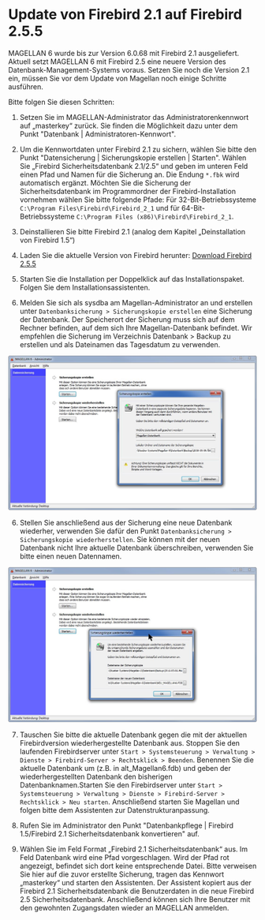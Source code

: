 # Update von Firebird 2.1 auf Firebird 2.5.5
 
MAGELLAN 6 wurde bis zur Version 6.0.68 mit Firebird 2.1 ausgeliefert. Aktuell setzt MAGELLAN 6 mit Firebird 2.5 eine neuere Version des Datenbank-Management-Systems voraus. Setzen Sie noch die Version 2.1 ein, müssen Sie vor dem Update von Magellan noch einige Schritte  ausführen.

Bitte folgen Sie diesen Schritten:

1. Setzen Sie  im MAGELLAN-Administrator das Administratorenkennwort auf „masterkey“ zurück. Sie finden die Möglichkeit dazu unter dem Punkt "Datenbank | Administratoren-Kennwort".

2. Um die Kennwortdaten unter Firebird 2.1 zu sichern, wählen Sie bitte den Punkt "Datensicherung | Sicherungskopie erstellen | Starten". Wählen Sie „Firebird Sicherheitsdatenbank 2.1/2.5“ und geben im unteren Feld einen Pfad und Namen für die Sicherung an. Die Endung ``*.fbk`` wird automatisch ergänzt. Möchten Sie die Sicherung der Sicherheitsdatenbank im Programmordner der Firebird-Installation vornehmen wählen Sie bitte folgende Pfade: Für 32-Bit-Betriebssysteme ``C:\Program Files\Firebird\Firebird_2_1`` und für 64-Bit-Betriebssysteme ``C:\Program Files (x86)\Firebird\Firebird_2_1``.
 
3. Deinstallieren Sie bitte Firebird 2.1 (analog dem Kapitel „Deinstallation von Firebird 1.5“)

4. Laden Sie die aktuelle Version von Firebird herunter: [Download Firebird 2.5.5](https://download.stueber.de/bin/de/firebird/Firebird-2.5.8.27089_0_Win32.exe)

5. Starten Sie die Installation per Doppelklick auf das Installationspaket. Folgen Sie dem Installationsassistenten.

7. Melden Sie sich als sysdba am Magellan-Administrator an und erstellen unter `Datenbanksicherung > Sicherungskopie erstellen` eine Sicherung der Datenbank. Der Speicherort der Sicherung muss sich auf dem Rechner befinden, auf dem sich Ihre Magellan-Datenbank befindet. Wir empfehlen die Sicherung im Verzeichnis Datenbank > Backup zu erstellen und als Dateinamen das Tagesdatum zu verwenden.

![Datenbank sichern](../images/db_sichern.jpg)

6. Stellen Sie anschließend aus der Sicherung eine neue Datenbank wiederher, verwenden Sie dafür den Punkt `Datenbanksicherung > Sicherungskopie wiederherstellen`. Sie können mit der neuen Datenbank nicht Ihre aktuelle Datenbank überschreiben, verwenden Sie bitte einen neuen Datennamen.

![](../images/db_neu.jpg)

7. Tauschen Sie bitte die aktuelle Datenbank gegen die mit der aktuellen Firebirdversion wiederhergestellte Datenbank aus. Stoppen Sie den laufenden Firebirdserver unter `Start > Systemsteuerung > Verwaltung > Dienste > Firebird-Server > Rechtsklick > Beenden`. Benennen Sie die aktuelle Datenbank um (z.B. in alt_Magellan6.fdb) und geben der wiederhergestellten Datenbank den bisherigen Datenbanknamen.Starten Sie den Firebirdserver unter `Start > Systemsteuerung > Verwaltung > Dienste > Firebird-Server > Rechtsklick > Neu starten`. Anschließend starten Sie Magellan und folgen bitte dem Assistenten zur Datenstrukturanpassung.  

5. Rufen Sie im Administrator den Punkt "Datenbankpflege | Firebird 1.5/Firebird 2.1 Sicherheitsdatenbank konvertieren" auf.
 
6. Wählen Sie im Feld Format „Firebird 2.1 Sicherheitsdatenbank“ aus. Im Feld Datenbank wird eine Pfad vorgeschlagen. Wird der Pfad rot angezeigt, befindet sich dort keine entsprechende Datei. Bitte verweisen Sie hier auf die zuvor erstellte Sicherung, tragen das Kennwort „masterkey“ und starten den Assistenten. Der Assistent kopiert aus der Firebird 2.1 Sicherheitsdatenbank die Benutzerdaten in die neue Firebird 2.5 Sicherheitsdatenbank. Anschließend können sich Ihre Benutzer mit den gewohnten Zugangsdaten wieder an MAGELLAN anmelden.
 